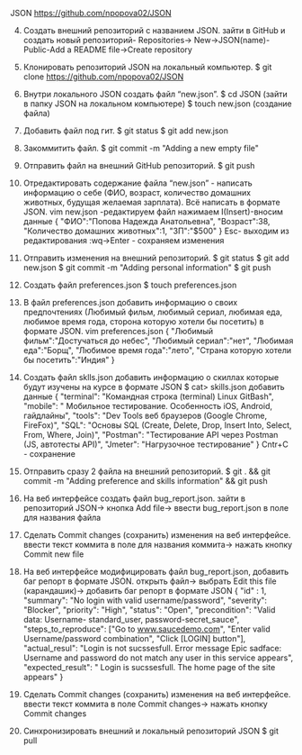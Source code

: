 JSON
	https://github.com/npopova02/JSON

 4. Создать внешний репозиторий c названием JSON.
 зайти в GitHub и создать новый репозиторий-  Repositories-> New->JSON(name)-Public-Add a README file->Create repository
 
 5. Клонировать репозиторий JSON на локальный компьютер.
	$ git clone https://github.com/npopova02/JSON
	
 6. Внутри локального JSON создать файл “new.json”.
	$ cd JSON (зайти в папку JSON на локальном компьютере)
	$ touch new.json (создание файла)

 7. Добавить файл под гит.
	$ git status
	$ git add new.json
	 
 8. Закоммитить файл.
	$ git commit -m "Adding a new empty file"
	
 9. Отправить файл на внешний GitHub репозиторий.
	$ git push 
 
 10. Отредактировать содержание файла “new.json” - написать информацию о себе (ФИО, возраст, количество домашних животных, будущая желаемая зарплата). Всё написать в формате JSON.
	vim new.json -редактируем файл
	нажимаем I(Insert)-вносим данные
	{
	"ФИО":"Попова Надежда Анатольевна",
	"Возраст":38,
	"Количество домашних животных":1,
	"ЗП":"$500"
	} 
	Esc- выходим из редактирования
	:wq->Enter - сохраняем изменения
 
 11. Отправить изменения на внешний репозиторий.
	$ git status
	$ git add new.json
	$ git commit -m "Adding personal information"
	$ git push

 12. Создать файл preferences.json
	$ touch preferences.json 
	
 13. В файл preferences.json добавить информацию о своих предпочтениях (Любимый фильм, любимый сериал, любимая еда, любимое время года, сторона которую хотели бы посетить) в формате JSON.
	vim preferences.json 
	{
	"Любимый фильм":"Достучаться до небес",
	"Любимый сериал":"нет",
	"Любимая еда":"Борщ",
	"Любимое время года":"лето",
	"Страна которую хотели бы посетить":"Индия"
	}
	
 14. Создать файл sklls.json добавить информацию о скиллах которые будут изучены на курсе в формате JSON
	$ cat> skills.json
	добавить данные
	{
	"terminal": "Командная строка (terminal) Linux GitBash",
	"mobile": " Мобильное тестирование. Особенность iOS, Android, гайдлайны",
	"tools": "Dev Tools веб браузеров (Google Chrome, FireFox)",
	"SQL": "Основы SQL (Create, Delete, Drop, Insert Into, Select, From, Where, Join)",
	"Postman": "Тестирование API через Postman (JS, автотесты API)",
	"Jmeter": "Нагрузочное тестирование"
	} 
	Cntr+C - сохранение 
 
 15. Отправить сразу 2 файла на внешний репозиторий.
	$ git . && git commit -m "Adding preference and skills information" && git push
	
 16. На веб интерфейсе создать файл bug_report.json.
	зайти в репозиторий JSON-> кнопка Add file-> ввести bug_report.json в поле для названия файла 
 
 17. Сделать Commit changes (сохранить) изменения на веб интерфейсе.
	ввести текст коммита в поле для названия коммита-> нажать кнопку Commit new file  
	
 18. На веб интерфейсе модифицировать файл bug_report.json, добавить баг репорт в формате JSON.
	открыть файл-> выбрать Edit this file (карандашик)-> добавить баг репорт в формате JSON
	{
  "id" : 1,
  "summary": "No login with valid username/password",
  "severity": "Blocker",
  "priority": "High",
  "status": "Open",
  "precondition": "Valid data: Username- standard_user, password-secret_sauce",
  "steps_to_reproduce": ["Go to www.saucedemo.com", "Enter valid Username/password combination", "Click [LOGIN] button"],   
  "actual_resul": "Login is not sucssesfull. Error message Epic sadface: Username and password do not match any user in this service appears",
  "expected_result": " Login is sucssesfull. The home page of the site appears"
	}

 19. Сделать Commit changes (сохранить) изменения на веб интерфейсе.
	 ввести текст коммита в поле Commit changes-> нажать кнопку Commit changes  
	 
 20. Синхронизировать внешний и локальный репозиторий JSON 
	$ git pull

